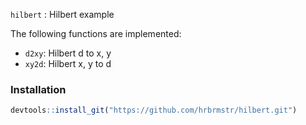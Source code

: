 
`hilbert` : Hilbert example

The following functions are implemented:

-   `d2xy`: Hilbert d to x, y
-   `xy2d`: Hilbert x, y to d

### Installation

``` r
devtools::install_git("https://github.com/hrbrmstr/hilbert.git")
```
